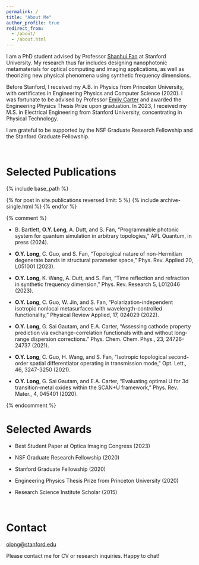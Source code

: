 ```yaml
---
permalink: /
title: "About Me"
author_profile: true
redirect_from: 
  - /about/
  - /about.html
---
```



I am a PhD student advised by Professor [Shanhui Fan](https://fangroup.stanford.edu/) at Stanford University. My research thus far includes designing nanophotonic metamaterials for optical computing and imaging applications, as well as theorizing new physical phenomena using synthetic frequency dimensions.

Before Stanford, I received my A.B. in Physics from Princeton University, with certificates in Engineering Physics and Computer Science (2020). I was fortunate to be advised by Professor [Emily Carter](https://carter.princeton.edu/) and awarded the Engineering Physics Thesis Prize upon graduation. In 2023, I received my M.S. in Electrical Engineering from Stanford University, concentrating in Physical Technology.

I am grateful to be supported by the NSF Graduate Research Fellowship and the Stanford Graduate Fellowship.

<br>

Selected Publications
======

{% include base_path %}

{% for post in site.publications reversed limit: 5 %}
  {% include archive-single.html %}
{% endfor %}

{% comment %}
* B. Bartlett, **O.Y. Long**, A. Dutt, and S. Fan, “Programmable photonic system for quantum simulation in arbitrary topologies,” APL Quantum, in press (2024).

* **O.Y. Long**, C. Guo, and S. Fan, “Topological nature of non-Hermitian degenerate bands in structural parameter space,” Phys. Rev. Applied 20, L051001 (2023).

* **O.Y. Long**, K. Wang, A. Dutt, and S. Fan, “Time reflection and refraction in synthetic frequency dimension,” Phys. Rev. Research 5, L012046 (2023).

* **O.Y. Long**, C. Guo, W. Jin, and S. Fan, “Polarization-independent isotropic nonlocal metasurfaces with wavelength-controlled functionality,” Physical Review Applied, 17, 024029 (2022).

* **O.Y. Long**, G. Sai Gautam, and E.A. Carter, “Assessing cathode property prediction via exchange-correlation functionals with and without long-range dispersion corrections.” Phys. Chem. Chem. Phys., 23, 24726-24737 (2021).

* **O.Y. Long**, C. Guo, H. Wang, and S. Fan, "Isotropic topological second-order spatial differentiator operating in transmission mode," Opt. Lett., 46, 3247-3250 (2021).

* **O.Y. Long**, G. Sai Gautam, and E.A. Carter, “Evaluating optimal U for 3d transition-metal oxides within the SCAN+U framework,” Phys. Rev. Mater., 4, 045401 (2020).

{% endcomment %}
<br>

Selected Awards
======

* Best Student Paper at Optica Imaging Congress (2023)

* NSF Graduate Research Fellowship (2020)

* Stanford Graduate Fellowship (2020)

* Engineering Physics Thesis Prize from Princeton University (2020)

* Research Science Institute Scholar (2015)

<br>

Contact
======

olong@stanford.edu 

Please contact me for CV or research inquiries. Happy to chat!